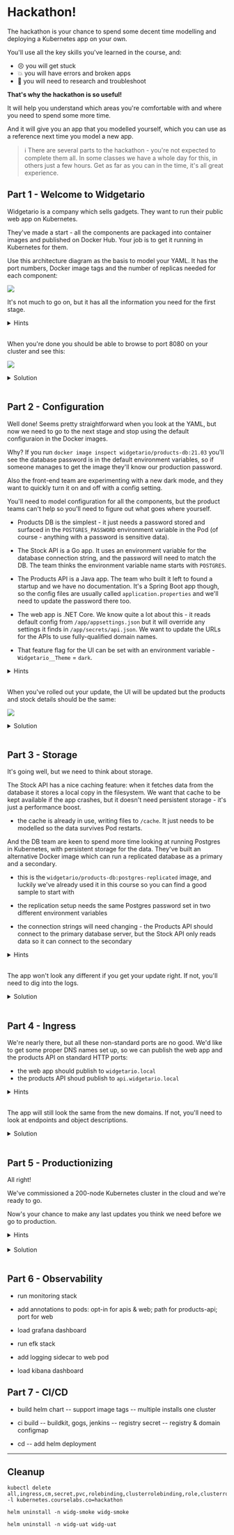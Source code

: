 # Hackathon!

The hackathon is your chance to spend some decent time modelling and deploying a Kubernetes app on your own.

You'll use all the key skills you've learned in the course, and:

- 😣 you will get stuck
- 💥 you will have errors and broken apps
- 📑 you will need to research and troubleshoot

**That's why the hackathon is so useful!** 

It will help you understand which areas you're comfortable with and where you need to spend some more time.

And it will give you an app that you modelled yourself, which you can use as a reference next time you model a new app.

> ℹ There are several parts to the hackathon - you're not expected to complete them all. In some classes we have a whole day for this, in others just a few hours. Get as far as you can in the time, it's all great experience.

## Part 1 - Welcome to Widgetario

Widgetario is a company which sells gadgets. They want to run their public web app on Kubernetes. 

They've made a start - all the components are packaged into container images and published on Docker Hub. Your job is to get it running in Kubernetes for them.

Use this architecture diagram as the basis to model your YAML. It has the port numbers, Docker image tags and the number of replicas needed for each component:

![](/img/widgetario-architecture.png)

It's not much to go on, but it has all the information you need for the first stage.

<details>
  <summary>Hints</summary>

The component names in the diagram are the DNS names the app expects to use. And when you're working on the YAML, it's easier to start with one replica for every component and get it working before you scale up.

</details><br/>

When you're done you should be able to browse to port 8080 on your cluster and see this:

![](/img/widgetario-solution-1.png)

<details>
  <summary>Solution</summary>

If you didn't get part 1 finished, you can check out the specs in the sample solution from `hackathon/solution-part-1`. 

Deploy the sample solution and you can continue to part 2:

```
kubectl apply -f hackathon/solution-part-1/products-db -f hackathon/solution-part-1/products-api  -f hackathon/solution-part-1/stock-api -f hackathon/solution-part-1/web
```

</details><br/>

## Part 2 - Configuration

Well done! Seems pretty straightforward when you look at the YAML, but now we need to go to the next stage and stop using the default configuraion in the Docker images.

Why? If you run `docker image inspect widgetario/products-db:21.03` you'll see the database password is in the default environment variables, so if someone manages to get the image they'll know our production password.

Also the front-end team are experimenting with a new dark mode, and they want to quickly turn it on and off with a config setting.

You'll need to model configuration for all the components, but the product teams can't help so you'll need to figure out what goes where yourself.

* Products DB is the simplest - it just needs a password stored and surfaced in the `POSTGRES_PASSWORD` environment variable in the Pod (of course - anything with a password is sensitive data).

* The Stock API is a Go app. It uses an environment variable for the database connection string, and the password will need to match the DB. The team thinks the environment variable name starts with `POSTGRES`.

* The Products API is a Java app. The team who built it left to found a startup and we have no documentation. It's a Spring Boot app though, so the config files are usually called `application.properties` and we'll need to update the password there too.

* The web app is .NET Core. We know quite a lot about this - it reads default config from `/app/appsettings.json` but it will override any settings it finds in `/app/secrets/api.json`. We want to update the URLs for the APIs to use fully-qualified domain names.

* That feature flag for the UI can be set with an environment variable - `Widgetario__Theme` = `dark`.

<details>
  <summary>Hints</summary>

You have the app working from part 1, so you can investigate the current configuration by running commands in the Pods (`printenv`, `ls` and `cat` will be useful).

</details><br/>

When you've rolled out your update, the UI will be updated but the products and stock details should be the same:

![](/img/widgetario-solution-2.png)

<details>
  <summary>Solution</summary>

If you didn't get part 2 finished, you can check out the specs in the sample solution from `hackathon/solution-part-2`. 

Deploy the sample solution and you can continue to part 3:

```
kubectl apply -f hackathon/solution-part-2/products-db -f hackathon/solution-part-2/products-api  -f hackathon/solution-part-2/stock-api -f hackathon/solution-part-2/web
```

</details><br/>

## Part 3 - Storage

It's going well, but we need to think about storage. 

The Stock API has a nice caching feature: when it fetches data from the database it stores a local copy in the filesystem. We want that cache to be kept available if the app crashes, but it doesn't need persistent storage - it's just a performance boost.

* the cache is already in use, writing files to `/cache`. It just needs to be modelled so the data survives Pod restarts.

And the DB team are keen to spend more time looking at running Postgres in Kubernetes, with persistent storage for the data. They've built an alternative Docker image which can run a replicated database as a primary and a secondary.

* this is the `widgetario/products-db:postgres-replicated` image, and luckily we've already used it in this course so you can find a good sample to start with

* the replication setup needs the same Postgres password set in two different environment variables

* the connection strings will need changing - the Products API should connect to the primary database server, but the Stock API only reads data so it can connect to the secondary

<details>
  <summary>Hints</summary>
  
You'll need to change configuration for the APIs, but for the database you'll need to switch to a different type of workload altogether. 

And if you have product-db data volumes from other labs, they'll need to be removed.

</details><br/>

The app won't look any different if you get your update right. If not, you'll need to dig into the logs.

<details>
  <summary>Solution</summary>

If you didn't get part 3 finished, you can check out the specs in the sample solution from `hackathon/solution-part-3`. 

Deploy the sample solution and you can continue to part 4:

```
# remove the old database:
kubectl delete deploy products-db
kubectl delete svc products-db

# you may have some PVCs lingering from the labs:
kubectl delete pvc -l app=products-db

# deploy the new specs:
kubectl apply -f hackathon/solution-part-3/products-db -f hackathon/solution-part-3/products-api  -f hackathon/solution-part-3/stock-api -f hackathon/solution-part-3/web

# rollout the APIs to load new config:
kubectl rollout restart deploy/products-api deploy/stock-api
```

</details><br/>

## Part 4 - Ingress

We're nearly there, but all these non-standard ports are no good. We'd like to get some proper DNS names set up, so we can publish the web app and the products API on standard HTTP ports:

* the web app should publish to `widgetario.local` 
* the products API shoud publish to `api.widgetario.local`

<details>
  <summary>Hints</summary>

Ingress controllers are generic components, so you can deploy one we used in an earlier lab. And remember how Kubernetes doesn't check to see if the port names match when you deploy Services and Pods? It doesn't check with Ingress objects either.

</details><br />

The app will still look the same from the new domains. If not, you'll need to look at endpoints and object descriptions.

<details>
  <summary>Solution</summary>

If you didn't get part 4 finished, you can check out the specs in the sample solution from `hackathon/solution-part-4`. 

Deploy the sample solution and you can continue to part 5:

```
kubectl apply -f hackathon/solution-part-4/ingress-controller -f hackathon/solution-part-4/products-db -f hackathon/solution-part-4/products-api  -f hackathon/solution-part-4/stock-api -f hackathon/solution-part-4/web
```

Update your hosts:

```
# Windows (run as Admin)
./scripts/add-to-hosts.ps1 widgetario.local 127.0.0.1
./scripts/add-to-hosts.ps1 api.widgetario.local 127.0.0.1

# Linux/macOS
./scripts/add-to-hosts.sh widgetario.local 127.0.0.1
./scripts/add-to-hosts.sh api.widgetario.local 127.0.0.1
```

- check the app at http://widgetario.local 
- and the API at http://api.widgetario.local/products

</details><br/>

## Part 5 - Productionizing

All right! 

We've commissioned a 200-node Kubernetes cluster in the cloud and we're ready to go. 

Now's your chance to make any last updates you think we need before we go to production.

<details>
  <summary>Hints</summary>

No :) 

This is up to you to see what you think is important.

</details><br />

<details>
  <summary>Solution</summary>

If you didn't get part 5 finished, you can check out the specs in the sample solution from `hackathon/solution-part-5`. 

My main focus in the samples is productionizing Pod specs:

- adding readiness and liveness probes
- setting resource limits
- increasing security

My changes are all in the Deployment and StatefulSet objects - if you diff the files between parts 4 and 5, you'll see where the changes are.

Deploy:

```
kubectl apply -f hackathon/solution-part-5/ingress-controller -f hackathon/solution-part-5/products-db -f hackathon/solution-part-5/products-api  -f hackathon/solution-part-5/stock-api -f hackathon/solution-part-5/web
```

(The StatefulSet rollout takes a few minutes, and the app may not be responsive until both Pods are up.)

And we're good to go.

</details><br/>


## Part 6 - Observability

- run monitoring stack
- add annotations to pods: opt-in for apis & web; path for products-api; port for web
- load grafana dashboard

- run efk stack
- add logging sidecar to web pod
- load kibana dashboard


## Part 7 - CI/CD

- build helm chart
-- support image tags
-- multiple installs one cluster

- ci build
-- buildkit, gogs, jenkins
-- registry secret
-- registry & domain configmap

- cd
-- add helm deployment

___ 

## Cleanup

```
kubectl delete all,ingress,cm,secret,pvc,rolebinding,clusterrolebinding,role,clusterrole,ns -l kubernetes.courselabs.co=hackathon

helm uninstall -n widg-smoke widg-smoke

helm uninstall -n widg-uat widg-uat
```